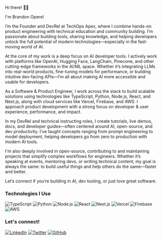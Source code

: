 Hi there! 👋🙂

I'm Brandon Opere!

I’m the Founder and DevRel at TechOps Apex, where I combine hands-on product engineering with technical education and community building. I’m passionate about building tools, sharing knowledge, and helping developers unlock the full potential of modern technologies—especially in the fast-moving world of AI.

At the core of my work is a deep focus on AI developer tools. I actively work with platforms like OpenAI, Hugging Face, LangChain, Pinecone, and other cutting-edge frameworks in the AI/ML space. Whether it’s integrating LLMs into real-world products, fine-tuning models for performance, or building intuitive dev-facing APIs—I’m all about making AI more accessible and usable for developers.

As a Software & Product Engineer, I work across the stack to build scalable solutions using technologies like TypeScript, Python, Node.js, React, and Next.js, along with cloud services like Vercel, Firebase, and AWS. I approach product development with a strong focus on developer & user experience, performance, and impact.

In my DevRel and technical instructing roles, I create tutorials, live demos, docs, and developer guides—often centered around AI, open-source, and dev productivity. I’ve taught concepts ranging from prompt engineering to model deployment, helping developers go from zero to production with modern AI tools.

I'm also deeply involved in open-source, contributing to and maintaining projects that simplify complex workflows for engineers. Whether it’s speaking at events, mentoring devs, or writing technical content, my goal is always the same: to build useful things and help others do the same—faster and better.

Let’s connect if you’re building in AI, dev tooling, or just love great software.

### Technologies I Use

![TypeScript](https://img.shields.io/badge/TypeScript-007ACC?style=for-the-badge&logo=typescript&logoColor=white)
![Python](https://img.shields.io/badge/Python-3776AB?style=for-the-badge&logo=python&logoColor=white)
![Node.js](https://img.shields.io/badge/Node.js-339933?style=for-the-badge&logo=node.js&logoColor=white)
![React](https://img.shields.io/badge/React-61DAFB?style=for-the-badge&logo=react&logoColor=white)
![Next.js](https://img.shields.io/badge/Next.js-000000?style=for-the-badge&logo=next.js&logoColor=white)
![Vercel](https://img.shields.io/badge/Vercel-000000?style=for-the-badge&logo=vercel&logoColor=white)
![Firebase](https://img.shields.io/badge/Firebase-FFCA28?style=for-the-badge&logo=firebase&logoColor=white)
![AWS](https://img.shields.io/badge/AWS-232F3E?style=for-the-badge&logo=amazon-aws&logoColor=white)


### Let's connect!
[![LinkedIn](https://img.shields.io/badge/LinkedIn-0A66C2?style=for-the-badge&logo=linkedin&logoColor=white)](https://www.linkedin.com/in/brandon-opere-14b5a5203/)
[![Twitter](https://img.shields.io/badge/Twitter-1DA1F2?style=for-the-badge&logo=twitter&logoColor=white)](https://x.com/opere_brandon)
[![GitHub](https://img.shields.io/badge/GitHub-181717?style=for-the-badge&logo=github&logoColor=white)](https://github.com/teambits009)


